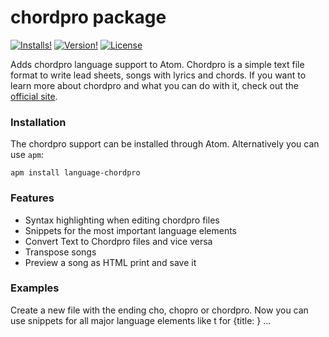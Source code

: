 # chordpro package
[![Installs!](https://img.shields.io/apm/dm/language-chordpro.svg?style=flat-square)](https://atom.io/packages/language-chordpro)
[![Version!](https://img.shields.io/apm/v/language-chordpro.svg?style=flat-square)](https://atom.io/packages/language-chordpro)
[![License](https://img.shields.io/apm/l/language-chordpro.svg?style=flat-square)](https://github.com/spiehler/language-chordpro/blob/master/LICENSE.md)

Adds chordpro language support to Atom. Chordpro is a simple text file format to write lead sheets, songs with lyrics and chords. If you want to learn more about chordpro and what you can do with it, check out the [official site](http://www.chordpro.org).

### Installation
The chordpro support can be installed through Atom. Alternatively you can use `apm`:

`apm install language-chordpro`

### Features
* Syntax highlighting when editing chordpro files
* Snippets for the most important language elements
* Convert Text to Chordpro files and vice versa
* Transpose songs
* Preview a song as HTML print and save it

### Examples
Create a new file with the ending cho, chopro or chordpro. Now you can use snippets for all major language elements like t for {title: } ...